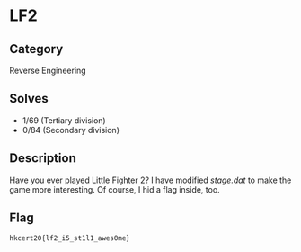 LF2
===

## Category

Reverse Engineering

## Solves

* 1/69 (Tertiary division)
* 0/84 (Secondary division)

## Description

Have you ever played Little Fighter 2? I have modified _stage.dat_ to make the game more interesting. Of course, I hid a flag inside, too.
	
## Flag

`hkcert20{lf2_i5_st1l1_awes0me}`
